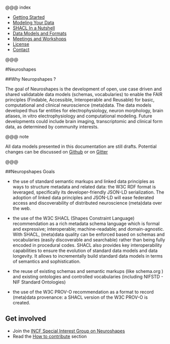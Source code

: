 
@@@ index

* [Getting Started](gettingstarted/index.md)
* [Modeling Your Data](datamodeling/index.md)
* [SHACL In a Nutshell](shacl-tutorial/overview/index.md)
* [Data Models and Formats](data-models/index.md)
* [Meetings and Workshops](meetings.md)
* [License](license.md)
* [Contact](contact.md)

@@@

#Neuroshapes

##Why Neuropshapes ?

The goal of Neuroshapes is the development of open, use case driven and shared validatable data models (schemas, vocabularies) to enable the FAIR principles (Findable, Accessible, Interoperable and Reusable) for basic, computational and clinical neuroscience (meta)data. The data models developed thus far entities for electrophysiology, neuron morphology, brain atlases, in vitro electrophysiology and computational modeling. Future developments could include brain imaging, transcriptomic and clinical form data, as determined by community interests.

@@@ note 

All data models presented in this documentation are still drafts.
Potential changes can be discussed on [Github](https://github.com/BlueBrain/nexus-bbp-domains) or on [Gitter](https://gitter.im/BlueBrain/nexus-schemas)

@@@


##Neuropshapes Goals

* the use of standard semantic markups and linked data principles as ways to structure metadata and related data: the W3C RDF format is leveraged, specifically its developer-friendly JSON-LD serialization. The adoption of linked data principles and JSON-LD will ease federated access and discoverability of distributed neuroscience (meta)data over the web.

* the use of the W3C SHACL (Shapes Constraint Language) recommendation as a rich metadata schema language which is formal and expressive; interoperable; machine-readable; and domain-agnostic. With SHACL, (meta)data quality can be enforced based on schemas and vocabularies (easily discoverable and searchable) rather than being fully encoded in procedural codes. SHACL also provides key interoperability capabilities to ensure the evolution of standard data models and data longevity. It allows to incrementally build standard data models in terms of semantics and sophistication.

* the reuse of existing schemas and semantic markups (like schema.org ) and existing ontologies and controlled vocabularies (including NIFSTD - NIF Standard Ontologies)

* the use of the W3C PROV-O recommendation as a format to record (meta)data provenance: a SHACL version of the W3C PROV-O is created.

## Get involved

* Join the [INCF Special Interest Group on Neuroshapes](https://www.incf.org/activities/standards-and-best-practices/incf-special-interest-groups/incf-sig-on-neuroshapes-open)
* Read the [How to contribute](./gettingstarted/contribution.html) section
